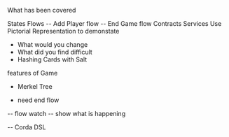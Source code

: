 What has been covered

States
Flows
    -- Add Player flow
    -- End Game flow
Contracts
Services
 Use Pictorial Representation to demonstate 


 - What would you change
 - What did you find difficult
 - Hashing Cards with Salt
 
 features of Game
 
 - Merkel Tree
 
 - need end flow
 
 -- flow watch -- show what is happening
 
 
 -- Corda DSL 